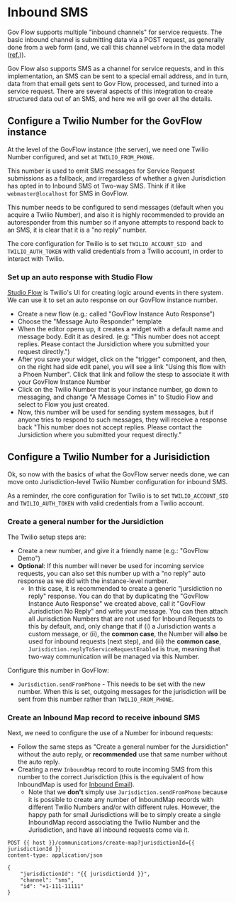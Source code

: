 # Inbound SMS

Gov Flow supports multiple "inbound channels" for service requests. The basic inbound channel is submitting data via a POST request, as generally done from a web form (and, we call this channel `webform` in the data model ([ref.](https://github.com/govflow/govflow/blob/main/src/core/service-requests/models.ts#L20))).

Gov Flow also supports SMS as a channel for service requests, and in this implementation, an SMS can be sent to a special email address, and in turn, data from that email gets sent to Gov Flow, processed, and turned into a service request. There are several aspects of this integration to create structured data out of an SMS, and here we will go over all the details.

## Configure a Twilio Number for the GovFlow instance

At the level of the GovFlow instance (the server), we need one Twilio Number configured, and set at `TWILIO_FROM_PHONE`.

This number is used to emit SMS messages for Service Request submissions as a fallback, and irregardless of whether a given Jurisdiction has opted in to Inbound SMS ot Two-way SMS. Think if it like `webmaster@localhost` for SMS in GovFlow.

This number needs to be configured to send messages (default when you acquire a Twilio Number), and also it is highly recommended to provide an autoresponder from this number so if anyone attempts to respond back to an SMS, it is clear that it is a "no reply" number.

The core configuration for Twilio is to set `TWILIO_ACCOUNT_SID ` and `TWILIO_AUTH_TOKEN` with valid credentials from a Twilio account, in order to interact with Twilio.

### Set up an auto response with Studio Flow

[Studio Flow](https://console.twilio.com/us1/develop/studio?frameUrl=%2Fconsole%2Fstudio%2Fdashboard%3Fx-target-region%3Dus1) is Twilio's UI for creating logic around events in there system. We can use it to set an auto response on our GovFlow instance number.

- Create a new flow (e.g.: called "GovFlow Instance Auto Response")
- Choose the "Message Auto Responder" template
- When the editor opens up, it creates a widget with a default name and message body. Edit it as desired. (e.g: "This number does not accept replies. Please contact the Jursidiction where you submitted your request directly.")
- After you save your widget, click on the "trigger" component, and then, on the right had side edit panel, you will see a link "Using this flow with a Phoen Number". Click that link and follow the stesp to associate it with your GovFlow Instance Number
- Click on the Twilio Number that is your instance number, go down to messaging, and change "A Message Comes in" to Studio Flow and select to Flow you just created.
- Now, this number will be used for sending system messages, but if anyone tries to respond to such messages, they will receive a response back "This number does not accept replies. Please contact the Jursidiction where you submitted your request directly."

## Configure a Twilio Number for a Jurisidiction

Ok, so now with the basics of what the GovFlow server needs done, we can move onto Jurisdiction-level Twilio Number configuration for inbound SMS.

As a reminder, rhe core configuration for Twilio is to set `TWILIO_ACCOUNT_SID ` and `TWILIO_AUTH_TOKEN` with valid credentials from a Twilio account.

### Create a general number for the Jursidiction

The Twilio setup steps are:

- Create a new number, and give it a friendly name (e.g.: "GovFlow Demo")
- **Optional**: If this number will never be used for incoming service requests, you can also set this number up with a "no reply" auto response as we did with the instance-level number.
  - In this case, it is recommended to create a generic "jursidiction no reply" response. You can do that by duplicating the "GovFlow Instance Auto Response" we created above, call it "GovFlow Jurisdiction No Reply" and write your message. You can then attach all Jurisdiction Numbers that are not used for Inbound Requests to this by default, and, only change that if (i) a Jurisdiction wants a custom message, or (ii), the **common case**, the Number will **also** be used for inbound requests (next step), and (iii) the **common case**, `Jurisdiction.replyToServiceRequestEnabled` is true, meaning that two-way communication will be managed via this Number.

Configure this number in GovFlow:

- `Jurisdiction.sendFromPhone` - This needs to be set with the new number. When this is set, outgoing messages for the jurisdiction will be sent from this number rather than `TWILIO_FROM_PHONE`.

### Create an Inbound Map record to receive inbound SMS

Next, we need to configure the use of a Number for inbound requests:

- Follow the same steps as "Create a general number for the Jursidiction" without the auto reply, or **recommended** use that same number without the auto reply.
- Creating a new `InboundMap` record to route incoming SMS from this number to the correct Jurisdiction (this is the equivalent of how InboundMap is used for [Inbound Email](./inbound-email.md)).
  - Note that we **don't** simply use `Jurisdiction.sendFromPhone` because it is possible to create any number of InboundMap records with different Twilio Numbers and/or with different rules. However, the happy path for small Jurisdictions will be to simply create a single InboundMap record associating the Twilio Number and the Jurisdiction, and have all inbound requests come via it.

```http
POST {{ host }}/communications/create-map?jurisdictionId={{ jurisdictionId }}
content-type: application/json

{
    "jurisdictionId": "{{ jurisdictionId }}",
    "channel": "sms",
    "id": "+1-111-11111"
}
```

